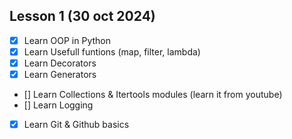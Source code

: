 ## Lesson 1 (30 oct 2024)

- [x] Learn OOP in Python
- [x] Learn Usefull funtions (map, filter, lambda)
- [x] Learn Decorators
- [x] Learn Generators
- [] Learn Collections & Itertools modules (learn it from youtube)
- [] Learn Logging
- [x] Learn Git & Github basics